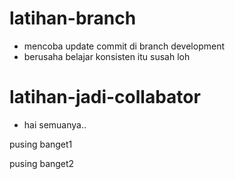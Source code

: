 # latihan-branch

* mencoba update commit di branch development
* berusaha belajar konsisten itu susah loh

# latihan-jadi-collabator

* hai semuanya..

pusing banget1

pusing banget2
